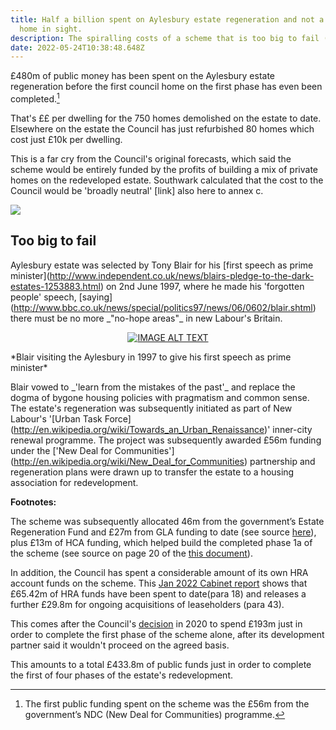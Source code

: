 ```yaml
---
title: Half a billion spent on Aylesbury estate regeneration and not a council
  home in sight.
description: The spiralling costs of a scheme that is too big to fail (politcally)
date: 2022-05-24T10:38:48.648Z
---
```

£480m of public money has been spent on the Aylesbury estate regeneration before the first council home on the first phase has even been completed.[^1]

That's ££ per dwelling for the 750 homes demolished on the estate to date. Elsewhere on the estate the Council has just refurbished 80 homes which cost just £10k per dwelling.

This is a far cry from the Council's original forecasts, which said the scheme would be entirely funded by the profits of building a mix of private homes on the redeveloped estate. Southwark calculated that the cost to the Council would be 'broadly neutral' [link] also here to annex c.

![](https://35percent.org/img/costneutral.png)


## Too big to fail
Aylesbury estate was selected by Tony Blair for his \[first speech as prime minister](http://www.independent.co.uk/news/blairs-pledge-to-the-dark-estates-1253883.html) on 2nd June 1997, where he made his 'forgotten people' speech, \[saying](http://www.bbc.co.uk/news/special/politics97/news/06/0602/blair.shtml) there must be no more \_"no-hope areas"\_ in new Labour's Britain.

<div align="center">

<a href="http://35percent.org/img/blairaylesburyspeech.mp4"><img src="http://35percent.org/img/blairaylesbury.jpg" alt="IMAGE ALT TEXT"></a>

</div>

\*Blair visiting the Aylesbury in 1997 to give his first speech as prime minister\*

Blair vowed to \_'learn from the mistakes of the past'\_ and replace the dogma of bygone housing policies with pragmatism and common sense. The estate's regeneration was subsequently initiated as part of New Labour's '\[Urban Task Force](http://en.wikipedia.org/wiki/Towards_an_Urban_Renaissance)' inner-city renewal programme. The project was subsequently awarded £56m funding under the \['New Deal for Communities'](http://en.wikipedia.org/wiki/New_Deal_for_Communities) partnership and regeneration plans were drawn up to transfer the estate to a housing association for redevelopment.

__Footnotes:__ 
[^1]: The first public funding spent on the scheme was the £56m from the government’s NDC (New Deal for Communities) programme.

The scheme was subsequently allocated 46m from the government’s Estate Regeneration Fund and £27m from GLA funding to date (see source [here](https://moderngov.southwark.gov.uk/documents/s52526/Report%20Aylesbury%20Regeneration%20Update.pdf)), plus £13m of HCA funding, which helped build the completed phase 1a of the scheme (see source on page 20 of the [this document](https://35percent.org/img/Estate-Regen-Sourcebook-Web-Version.pdf)).

In addition, the Council has spent a considerable amount of its own HRA account funds on the scheme. This [Jan 2022 Cabinet report](https://moderngov.southwark.gov.uk/documents/s104415/Report%20Future%20of%20Aylesbury%20Estate.pdf) shows that £65.42m of HRA funds have been spent to date(para 18) and releases a further £29.8m for ongoing acquisitions of leaseholders (para 43).

This comes after the Council's [decision](https://www.35percent.org/posts/2020-07-09-aylesbury-estate-fds-variation/) in 2020 to spend £193m just in order to complete the first phase of the scheme alone, after its development partner said it wouldn't proceed on the agreed basis.

This amounts to a total £433.8m of public funds just in order to complete the first of four phases of the estate's redevelopment.